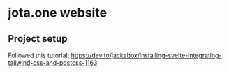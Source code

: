 # jota.one website

## Project setup
Followed this tutorial:
https://dev.to/jackabox/installing-svelte-integrating-tailwind-css-and-postcss-1163